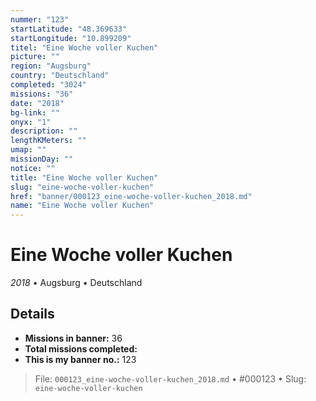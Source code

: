 ```yaml
---
nummer: "123"
startLatitude: "48.369633"
startLongitude: "10.899209"
titel: "Eine Woche voller Kuchen"
picture: ""
region: "Augsburg"
country: "Deutschland"
completed: "3024"
missions: "36"
date: "2018"
bg-link: ""
onyx: "1"
description: ""
lengthKMeters: ""
umap: ""
missionDay: ""
notice: ""
title: "Eine Woche voller Kuchen"
slug: "eine-woche-voller-kuchen"
href: "banner/000123_eine-woche-voller-kuchen_2018.md"
name: "Eine Woche voller Kuchen"
---
```

# Eine Woche voller Kuchen

*2018* • Augsburg • Deutschland





## Details

- **Missions in banner:** 36
- **Total missions completed:** 
- **This is my banner no.:** 123






> File: `000123_eine-woche-voller-kuchen_2018.md` • #000123 • Slug: `eine-woche-voller-kuchen`
